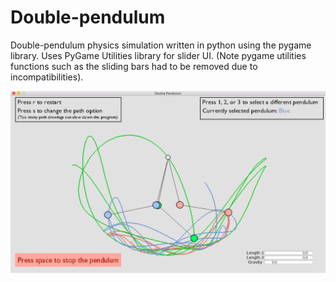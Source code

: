 # Double-pendulum
Double-pendulum physics simulation written in python using the pygame library.
Uses PyGame Utilities library for slider UI. (Note pygame utilities functions such as the sliding bars had to be removed due to incompatibilities).

![alt text](screenshot.png)

